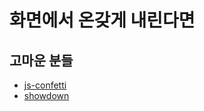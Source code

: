 # 화면에서 온갖게 내린다면

## 고마운 분들

- [js-confetti](https://github.com/loonywizard/js-confetti)
- [showdown](https://github.com/showdownjs/showdown)
